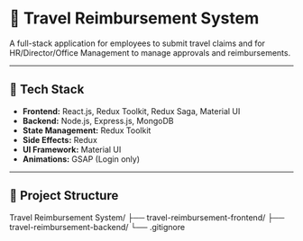 # 🧳 Travel Reimbursement System

A full-stack application for employees to submit travel claims and for HR/Director/Office Management to manage approvals and reimbursements.

---

## 🚀 Tech Stack

- **Frontend:** React.js, Redux Toolkit, Redux Saga, Material UI
- **Backend:** Node.js, Express.js, MongoDB
- **State Management:** Redux Toolkit
- **Side Effects:** Redux
- **UI Framework:** Material UI
- **Animations:** GSAP (Login only)


---

## 📁 Project Structure

Travel Reimbursement System/
├── travel-reimbursement-frontend/
├── travel-reimbursement-backend/
└── .gitignore
